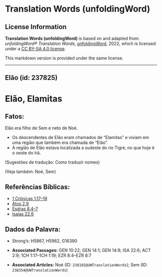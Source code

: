 # Translation Words (unfoldingWord)

## License Information

**Translation Words (unfoldingWord)** is based on and adapted from: _unfoldingWord® Translation Words_, [unfoldingWord](https://unfoldingword.org/utw), 2022, which is licensed under a [CC BY-SA 4.0 license](https://creativecommons.org/licenses/by-sa/4.0/legalcode.en).

This markdown version is provided under the same license.



--------------------------------

## Elão (id: 237825)

Elão, Elamitas
==============

Fatos:
------

Elão era filho de Sem e neto de Noé.

* Os descendentes de Elão eram chamados de “Elamitas” e viviam em uma região que também era chamada de “Elão”.
* A região de Elão estava localizada a sudeste do rio Tigre, no que hoje é o oeste do Irã.

(Sugestões de tradução: Como traduzir nomes)

(Veja também: Noé, Sem)

Referências Bíblicas:
---------------------

* [1 Crônicas 1\.17–19](https://ref.ly/1Chr1:17-1Chr1:19)
* [Atos 2\.9](https://ref.ly/Acts2:9)
* [Esdras 8\.4–7](https://ref.ly/Ezra8:4-Ezra8:7)
* [Isaías 22\.6](https://ref.ly/Isa22:6)

Dados da Palavra:
-----------------

* Strong’s: H5867, H5962, G16390

* **Associated Passages:** GEN 10:22; GEN 14:1; GEN 14:9; ISA 22:6; ACT 2:9; 1CH 1:17–1CH 1:19; EZR 8:4–EZR 8:7
* **Associated Articles:** Noé (ID: `238185@UWTranslationWords`); Sem (ID: `238354@UWTranslationWords`)

